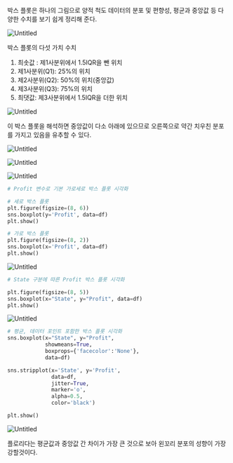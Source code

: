 박스 플롯은 하나의 그림으로 양적 척도 데이터의 분포 및 편향성, 평균과 중앙값 등 다양한 수치를 보기 쉽게 정리해 준다. 

![Untitled](https://prod-files-secure.s3.us-west-2.amazonaws.com/7af498a2-beb6-449d-a194-c4c8afcd1e0a/bffe55c1-06a2-4b62-a385-3bcb7253f0f6/Untitled.png)

박스 플롯의 다섯 가치 수치

1. 최솟값 : 제1사분위에서 1.5IQR을 뺀 위치
2. 제1사분위(Q1): 25%의 위치
3. 제2사분위(Q2): 50%의 위치(중앙값)
4. 제3사분위(Q3): 75%의 위치
5. 최댓값: 제3사분위에서 1.5IQR을 더한 위치

![Untitled](https://prod-files-secure.s3.us-west-2.amazonaws.com/7af498a2-beb6-449d-a194-c4c8afcd1e0a/706aa7d3-1251-4259-a3d5-d44523878c69/Untitled.png)

이 박스 플롯을 해석하면 중앙값이 다소 아래에 있으므로 오른쪽으로 약간 치우친 분포를 가지고 있음을 유추할 수 있다. 

![Untitled](https://prod-files-secure.s3.us-west-2.amazonaws.com/7af498a2-beb6-449d-a194-c4c8afcd1e0a/3c4e1ad6-2b0c-4b7f-a273-c7ca0cd87828/Untitled.png)

![Untitled](https://prod-files-secure.s3.us-west-2.amazonaws.com/7af498a2-beb6-449d-a194-c4c8afcd1e0a/2a8f4628-b83d-4f4b-a90f-84f5b401e24e/Untitled.png)

![Untitled](https://prod-files-secure.s3.us-west-2.amazonaws.com/7af498a2-beb6-449d-a194-c4c8afcd1e0a/4d1b8df5-5053-4253-86ed-70e9997b2d8e/Untitled.png)

```python
# Profit 변수로 기본 가로세로 박스 플롯 시각화

# 세로 박스 플롯
plt.figure(figsize=(8, 6))
sns.boxplot(y='Profit', data=df)
plt.show()

# 가로 박스 플롯
plt.figure(figsize=(8, 2))
sns.boxplot(x='Profit', data=df)
plt.show()
```

![Untitled](https://prod-files-secure.s3.us-west-2.amazonaws.com/7af498a2-beb6-449d-a194-c4c8afcd1e0a/a9ef677b-13c3-4f51-8a28-bf773f42a07a/Untitled.png)

```python
# State 구분에 따른 Profit 박스 플롯 시각화

plt.figure(figsize=(8, 5))
sns.boxplot(x="State", y="Profit", data=df)
plt.show()

```

![Untitled](https://prod-files-secure.s3.us-west-2.amazonaws.com/7af498a2-beb6-449d-a194-c4c8afcd1e0a/faa1b9ca-0478-41c1-bd9b-874f1bc2f0a4/Untitled.png)

```python
# 평균, 데이터 포인트 포함한 박스 플롯 시각화
sns.boxplot(x="State", y="Profit",
            showmeans=True,
            boxprops={'facecolor':'None'},
            data=df)

sns.stripplot(x='State', y='Profit',
              data=df,
              jitter=True,
              marker='o',
              alpha=0.5,
              color='black')

plt.show()

```

![Untitled](https://prod-files-secure.s3.us-west-2.amazonaws.com/7af498a2-beb6-449d-a194-c4c8afcd1e0a/d91d9328-e966-4750-bc47-db782df35a55/Untitled.png)

플로리다는 평균값과 중앙값 간 차이가 가장 큰 것으로 보아 왼꼬리 분포의 성향이 가장 강할것이다.